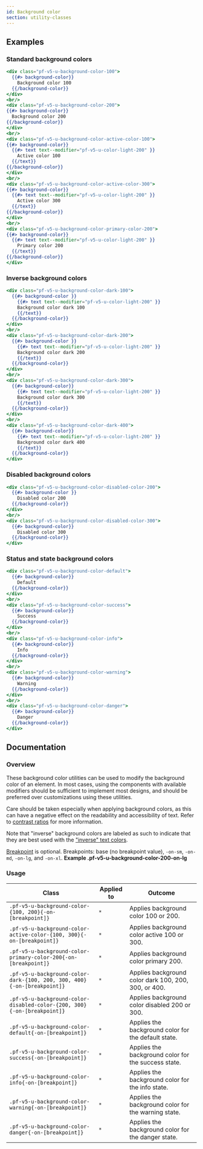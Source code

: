 ```yaml
---
id: Background color
section: utility-classes
---
```


## Examples

### Standard background colors

```hbs
<div class="pf-v5-u-background-color-100">
  {{#> background-color}}
    Background color 100
  {{/background-color}}
</div>
<br/>
<div class="pf-v5-u-background-color-200">
{{#> background-color}}
  Background color 200
{{/background-color}}
</div>
<br/>
<div class="pf-v5-u-background-color-active-color-100">
{{#> background-color}}
  {{#> text text--modifier="pf-v5-u-color-light-200" }}
    Active color 100
  {{/text}}
{{/background-color}}
</div>
<br/>
<div class="pf-v5-u-background-color-active-color-300">
{{#> background-color}}
  {{#> text text--modifier="pf-v5-u-color-light-200" }}
    Active color 300
  {{/text}}
{{/background-color}}
</div>
<br/>
<div class="pf-v5-u-background-color-primary-color-200">
{{#> background-color}}
  {{#> text text--modifier="pf-v5-u-color-light-200" }}
    Primary color 200
  {{/text}}
{{/background-color}}
</div>
```

### Inverse background colors

```hbs
<div class="pf-v5-u-background-color-dark-100">
  {{#> background-color }}
    {{#> text text--modifier="pf-v5-u-color-light-200" }}
    Background color dark 100
    {{/text}}
  {{/background-color}}
</div>
<br/>
<div class="pf-v5-u-background-color-dark-200">
  {{#> background-color }}
    {{#> text text--modifier="pf-v5-u-color-light-200" }}
    Background color dark 200
    {{/text}}
  {{/background-color}}
</div>
<br/>
<div class="pf-v5-u-background-color-dark-300">
  {{#> background-color}}
    {{#> text text--modifier="pf-v5-u-color-light-200" }}
    Background color dark 300
    {{/text}}
  {{/background-color}}
</div>
<br/>
<div class="pf-v5-u-background-color-dark-400">
  {{#> background-color}}
    {{#> text text--modifier="pf-v5-u-color-light-200" }}
    Background color dark 400
    {{/text}}
  {{/background-color}}
</div>
```

### Disabled background colors

```hbs
<div class="pf-v5-u-background-color-disabled-color-200">
  {{#> background-color }}
    Disabled color 200
  {{/background-color}}
</div>
<br/>
<div class="pf-v5-u-background-color-disabled-color-300">
  {{#> background-color}}
    Disabled color 300
  {{/background-color}}
</div>
```

### Status and state background colors
```hbs
<div class="pf-v5-u-background-color-default">
  {{#> background-color}}
    Default
  {{/background-color}}
</div>
<br/>
<div class="pf-v5-u-background-color-success">
  {{#> background-color}}
    Success
  {{/background-color}}
</div>
<br/>
<div class="pf-v5-u-background-color-info">
  {{#> background-color}}
    Info
  {{/background-color}}
</div>
<br/>
<div class="pf-v5-u-background-color-warning">
  {{#> background-color}}
    Warning
  {{/background-color}}
</div>
<br/>
<div class="pf-v5-u-background-color-danger">
  {{#> background-color}}
    Danger
  {{/background-color}}
</div>
```

## Documentation

### Overview

These background color utilities can be used to modify the background color of an element. In most cases, using the components with available modifiers should be sufficient to implement most designs, and should be preferred over customizations using these utilities.

Care should be taken especially when applying background colors, as this can have a negative effect on the readability and accessibility of text. Refer to [contrast ratios](/design-foundations/colors/#contrast-ratios) for more information.

Note that "inverse" background colors are labeled as such to indicate that they are best used with the ["inverse" text colors](/utility-classes/text#inverse-colors).

[Breakpoint](/developer-resources/global-css-variables#breakpoint-variables-and-class-suffixes) is optional. Breakpoints: base (no breakpoint value), `-on-sm`, `-on-md`, `-on-lg`, and `-on-xl`. **Example .pf-v5-u-background-color-200-on-lg**
### Usage

| Class                             | Applied to | Outcome                            |
| --------------------------------- | ---------- | ---------------------------------- |
| `.pf-v5-u-background-color-{100, 200}{-on-[breakpoint]}`                | `*`        | Applies background color 100 or 200.      |
| `.pf-v5-u-background-color-active-color-{100, 300}{-on-[breakpoint]}`   | `*`        | Applies background color active 100 or 300. |
| `.pf-v5-u-background-color-primary-color-200{-on-[breakpoint]}`         | `*`        | Applies background color primary 200. |
| `.pf-v5-u-background-color-dark-{100, 200, 300, 400}{-on-[breakpoint]}` | `*`        | Applies background color dark 100, 200, 300, or 400. |
| `.pf-v5-u-background-color-disabled-color-{200, 300}{-on-[breakpoint]}` | `*`        | Applies background color disabled 200 or 300. |
| `.pf-v5-u-background-color-default{-on-[breakpoint]}`  | `*`        | Applies the background color for the default state.  |
| `.pf-v5-u-background-color-success{-on-[breakpoint]}`  | `*`        | Applies the background color for the success state.  |
| `.pf-v5-u-background-color-info{-on-[breakpoint]}`     | `*`        | Applies the background color for the info state.     |
| `.pf-v5-u-background-color-warning{-on-[breakpoint]}`  | `*`        | Applies the background color for the warning state.  |
| `.pf-v5-u-background-color-danger{-on-[breakpoint]}`   | `*`        | Applies the background color for the danger state.   |

